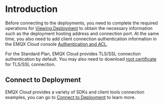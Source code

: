 # Introduction

Before connecting to the deployments, you need to complete the required operations for [Viewing Deployment](../deployments/view_deployment.md) to obtain the necessary information such as the deployment hosting address and connection port. At the same time, you also need to add client connection authentication information in the EMQX Cloud console [Authentication and ACL](../deployments/auth.md).

For the Standard Plan, EMQX Cloud provides TLS/SSL connection authentication by default. You may also need to download [root certificate](https://assets.emqx.com/data/cn.emqx.cloud-ca.crt) for TLS/SSL connection.

## Connect to Deployment

EMQX Cloud provides a variety of SDKs and client tools connection examples, you can go to [Connect to Deployment](../connect_to_deployments/overview.md) to learn more.
